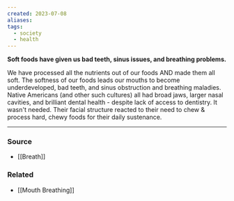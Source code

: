 ```yaml
---
created: 2023-07-08
aliases: 
tags:
  - society
  - health
---
```

**Soft foods have given us bad teeth, sinus issues, and breathing problems.**

We have processed all the nutrients out of our foods AND made them all soft. The softness of our foods leads our mouths to become underdeveloped, bad teeth, and sinus obstruction and breathing maladies. Native Americans (and other such cultures) all had broad jaws, larger nasal cavities, and brilliant dental health - despite lack of access to dentistry. It wasn't needed. Their facial structure reacted to their need to chew & process hard, chewy foods for their daily sustenance.

****
### Source
- [[Breath]]

### Related
- [[Mouth Breathing]]